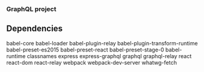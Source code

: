 ### GraphQL project


## Dependencies

babel-core
babel-loader
babel-plugin-relay
babel-plugin-transform-runtime
babel-preset-es2015
babel-preset-react
babel-preset-stage-0
babel-runtime
classnames
express
express-graphql
graphql
graphql-relay
react
react-dom
react-relay
webpack
webpack-dev-server
whatwg-fetch
